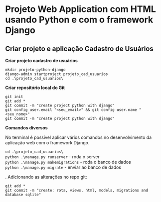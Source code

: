 # Projeto Web Application com HTML usando Python e com o framework Django

## Criar projeto e aplicação Cadastro de Usuários

**Criar projeto cadastro de usuários**  

```
mkdir projeto-python-django
django-admin startproject projeto_cad_usuarios
cd .\projeto_cad_usuarios\
```

**Criar repositório local do Git**  

```
git init
git add *
git commit -m "create project python with django"
git config user.email "<seu_email>" && git config user.name "<seu_nome>"
git commit -m "create project python with django"
```

**Comandos diversos**  

No terminal é possível aplicar vários comandos no desenvolvimento da aplicação web com o framework Django.

`cd .\projeto_cad_usuarios\`  
`python .\manage.py runserver` - roda o server  
`python .\manage.py makemigrations` - roda o banco de dados  
`python .\manage.py migrate` - enviar ao banco de dados  

. Adicionando as alterações no repo git:  
```
git add *
git commit -m "create: rota, views, html, models, migrations and database sqlite"
```

